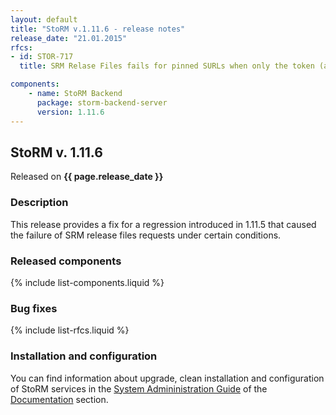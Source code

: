 ```yaml
---
layout: default
title: "StoRM v.1.11.6 - release notes"
release_date: "21.01.2015"
rfcs:
- id: STOR-717
  title: SRM Relase Files fails for pinned SURLs when only the token (and no list of SURLs) is provided

components:
    - name: StoRM Backend
      package: storm-backend-server
      version: 1.11.6
---
```


## StoRM v. 1.11.6

Released on **{{ page.release_date }}**

### Description

This release provides a fix for a regression introduced in 1.11.5 that caused
the failure of SRM release files requests under certain conditions.

### Released components

{% include list-components.liquid %}

### Bug fixes

{% include list-rfcs.liquid %}

### Installation and configuration

You can find information about upgrade, clean installation and configuration of StoRM services in the [System Admininistration Guide][storm-sysadmin-guide] of the [Documentation][storm-documentation] section.

[storm-documentation]: {{site.baseurl}}/documentation.html
[storm-sysadmin-guide]: {{site.baseurl}}/documentation/sysadmin-guide/1.11.5
